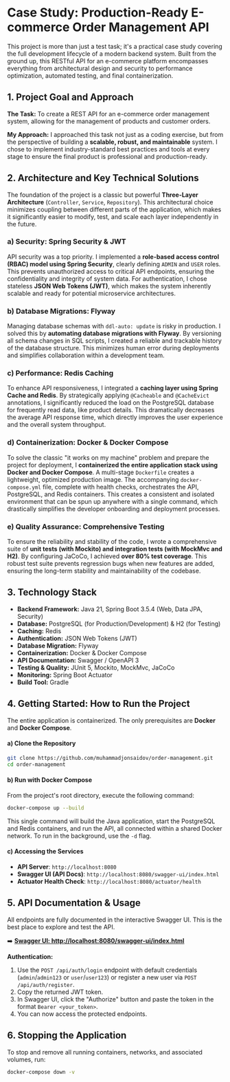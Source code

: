 # Case Study: Production-Ready E-commerce Order Management API

This project is more than just a test task; it's a practical case study covering the full development lifecycle of a modern backend system. Built from the ground up, this RESTful API for an e-commerce platform encompasses everything from architectural design and security to performance optimization, automated testing, and final containerization.

## 1. Project Goal and Approach

**The Task:** To create a REST API for an e-commerce order management system, allowing for the management of products and customer orders.

**My Approach:** I approached this task not just as a coding exercise, but from the perspective of building a **scalable, robust, and maintainable** system. I chose to implement industry-standard best practices and tools at every stage to ensure the final product is professional and production-ready.

## 2. Architecture and Key Technical Solutions

The foundation of the project is a classic but powerful **Three-Layer Architecture** (`Controller`, `Service`, `Repository`). This architectural choice minimizes coupling between different parts of the application, which makes it significantly easier to modify, test, and scale each layer independently in the future.

### a) Security: Spring Security & JWT
API security was a top priority. I implemented a **role-based access control (RBAC) model using Spring Security**, clearly defining `ADMIN` and `USER` roles. This prevents unauthorized access to critical API endpoints, ensuring the confidentiality and integrity of system data. For authentication, I chose stateless **JSON Web Tokens (JWT)**, which makes the system inherently scalable and ready for potential microservice architectures.

### b) Database Migrations: Flyway
Managing database schemas with `ddl-auto: update` is risky in production. I solved this by **automating database migrations with Flyway**. By versioning all schema changes in SQL scripts, I created a reliable and trackable history of the database structure. This minimizes human error during deployments and simplifies collaboration within a development team.

### c) Performance: Redis Caching
To enhance API responsiveness, I integrated a **caching layer using Spring Cache and Redis**. By strategically applying `@Cacheable` and `@CacheEvict` annotations, I significantly reduced the load on the PostgreSQL database for frequently read data, like product details. This dramatically decreases the average API response time, which directly improves the user experience and the overall system throughput.

### d) Containerization: Docker & Docker Compose
To solve the classic "it works on my machine" problem and prepare the project for deployment, I **containerized the entire application stack using Docker and Docker Compose**. A multi-stage `Dockerfile` creates a lightweight, optimized production image. The accompanying `docker-compose.yml` file, complete with health checks, orchestrates the API, PostgreSQL, and Redis containers. This creates a consistent and isolated environment that can be spun up anywhere with a single command, which drastically simplifies the developer onboarding and deployment processes.

### e) Quality Assurance: Comprehensive Testing
To ensure the reliability and stability of the code, I wrote a comprehensive suite of **unit tests (with Mockito) and integration tests (with MockMvc and H2)**. By configuring JaCoCo, I achieved **over 80% test coverage**. This robust test suite prevents regression bugs when new features are added, ensuring the long-term stability and maintainability of the codebase.

## 3. Technology Stack

-   **Backend Framework:** Java 21, Spring Boot 3.5.4 (Web, Data JPA, Security)
-   **Database:** PostgreSQL (for Production/Development) & H2 (for Testing)
-   **Caching:** Redis
-   **Authentication:** JSON Web Tokens (JWT)
-   **Database Migration:** Flyway
-   **Containerization:** Docker & Docker Compose
-   **API Documentation:** Swagger / OpenAPI 3
-   **Testing & Quality:** JUnit 5, Mockito, MockMvc, JaCoCo
-   **Monitoring:** Spring Boot Actuator
-   **Build Tool:** Gradle

## 4. Getting Started: How to Run the Project

The entire application is containerized. The only prerequisites are **Docker** and **Docker Compose**.

#### a) Clone the Repository

```bash
git clone https://github.com/muhammadjonsaidov/order-management.git
cd order-management
```

#### b) Run with Docker Compose

From the project's root directory, execute the following command:

```bash
docker-compose up --build
```

This single command will build the Java application, start the PostgreSQL and Redis containers, and run the API, all connected within a shared Docker network. To run in the background, use the `-d` flag.

#### c) Accessing the Services

-   **API Server**: `http://localhost:8080`
-   **Swagger UI (API Docs)**: `http://localhost:8080/swagger-ui/index.html`
-   **Actuator Health Check**: `http://localhost:8080/actuator/health`

## 5. API Documentation & Usage

All endpoints are fully documented in the interactive Swagger UI. This is the best place to explore and test the API.

➡️ [**Swagger UI: http://localhost:8080/swagger-ui/index.html**](http://localhost:8080/swagger-ui.html)

**Authentication:**
1.  Use the `POST /api/auth/login` endpoint with default credentials (`admin`/`admin123` or `user`/`user123`) or register a new user via `POST /api/auth/register`.
2.  Copy the returned JWT token.
3.  In Swagger UI, click the "Authorize" button and paste the token in the format `Bearer <your_token>`.
4.  You can now access the protected endpoints.

## 6. Stopping the Application

To stop and remove all running containers, networks, and associated volumes, run:

```bash
docker-compose down -v
```
